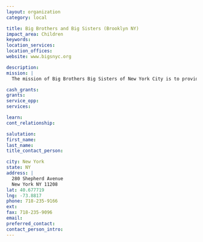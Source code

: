 ```yaml
---
layout: organization
category: local

title: Big Brothers and Big Sisters (Brooklyn NY)
impact_area: Children
keywords: 
location_services: 
location_offices: 
website: www.bigsnyc.org

description: 
mission: |
  The mission of Big Brothers Big Sisters of New York City is to provide mentors to all children who need caring adult role models--special friends who can help expand their horizons, realize their potential and enrich their futures--changing their lives. We seek to train community organizations in every neighborhood, empowering them to establish their own mentoring programs.

cash_grants: 
grants: 
service_opp: 
services: 

learn: 
cont_relationship: 

salutation: 
first_name: 
last_name: 
title_contact_person: 

city: New York
state: NY
address: |
  280 Shepherd Avenue  
  New York NY 11208
lat: 40.677719
lng: -73.8817
phone: 718-235-9166
ext: 
fax: 718-235-9096
email: 
preferred_contact: 
contact_person_intro: 
---
```

